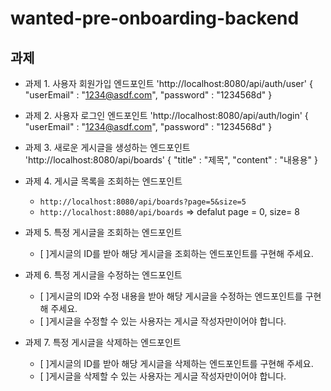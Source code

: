 # wanted-pre-onboarding-backend
## 과제
- 과제 1. 사용자 회원가입 엔드포인트
  'http://localhost:8080/api/auth/user'
  {
    "userEmail" : "1234@asdf.com",
    "password" : "1234568d"
  }
- 과제 2. 사용자 로그인 엔드포인트
  'http://localhost:8080/api/auth/login'
  {
      "userEmail" : "1234@asdf.com",
      "password" : "1234568d"
  }
  
- 과제 3. 새로운 게시글을 생성하는 엔드포인트
  'http://localhost:8080/api/boards'
  {
    "title" : "제목",
    "content" : "내용용"
  }
- 과제 4. 게시글 목록을 조회하는 엔드포인트
  - `http://localhost:8080/api/boards?page=5&size=5`
  - `http://localhost:8080/api/boards` => defalut page = 0, size= 8

- 과제 5. 특정 게시글을 조회하는 엔드포인트
  - [ ]게시글의 ID를 받아 해당 게시글을 조회하는 엔드포인트를 구현해 주세요.
- 과제 6. 특정 게시글을 수정하는 엔드포인트
  - [ ]게시글의 ID와 수정 내용을 받아 해당 게시글을 수정하는 엔드포인트를 구현해 주세요.
  - [ ]게시글을 수정할 수 있는 사용자는 게시글 작성자만이어야 합니다.
- 과제 7. 특정 게시글을 삭제하는 엔드포인트
  - [ ]게시글의 ID를 받아 해당 게시글을 삭제하는 엔드포인트를 구현해 주세요.
  - [ ]게시글을 삭제할 수 있는 사용자는 게시글 작성자만이어야 합니다.

